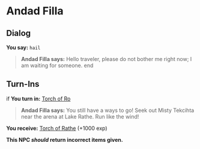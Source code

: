 # Andad Filla









## Dialog

**You say:** `hail`



>**Andad Filla says:** Hello traveler, please do not bother me right now; I am waiting for someone.
end

## Turn-Ins



if **You turn in:** [Torch of Ro](/item/20533)


>**Andad Filla says:** You still have a ways to go! Seek out Misty Tekcihta near the arena at Lake Rathe. Run like the wind!


 **You receive:**  [Torch of Rathe](/item/20534) (+1000 exp)

**This NPC *should* return incorrect items given.**
